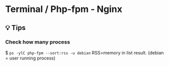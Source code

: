 # Terminal / Php-fpm - Nginx

## :bulb: Tips

### Check how many process

$ `ps -ylC php-fpm --sort:rss -u debian` RSS=memory in list result. (debian = user running process)
